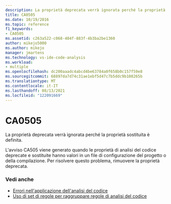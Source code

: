 ```yaml
---
description: La proprietà deprecata verrà ignorata perché la proprietà sostituita è definita.
title: CA0505
ms.date: 10/19/2016
ms.topic: reference
f1_keywords:
- CA0505
ms.assetid: c263a522-c068-404f-883f-4b3ba2be1360
author: mikejo5000
ms.author: mikejo
manager: jmartens
ms.technology: vs-ide-code-analysis
ms.workload:
- multiple
ms.openlocfilehash: dc200aaadc4abcd4be63784a0f658b0c157f59e8
ms.sourcegitcommit: 68897da7d74c31ae1ebf5d47c7b5ddc9b108265b
ms.translationtype: MT
ms.contentlocale: it-IT
ms.lasthandoff: 08/13/2021
ms.locfileid: "122091669"
---
```

# <a name="ca0505"></a>CA0505

La proprietà deprecata verrà ignorata perché la proprietà sostituita è definita.

L'avviso CA505 viene generato quando le proprietà di analisi del codice deprecate e sostituite hanno valori in un file di configurazione del progetto o della compilazione. Per risolvere questo problema, rimuovere la proprietà deprecata.

### <a name="see-also"></a>Vedi anche

- [Errori nell'applicazione dell'analisi del codice](../code-quality/code-analysis-application-errors.md)
- [Uso di set di regole per raggruppare regole di analisi del codice](../code-quality/using-rule-sets-to-group-code-analysis-rules.md)
